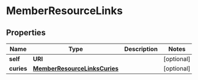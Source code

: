 

# MemberResourceLinks


## Properties

| Name | Type | Description | Notes |
|------------ | ------------- | ------------- | -------------|
|**self** | **URI** |  |  [optional] |
|**curies** | [**MemberResourceLinksCuries**](MemberResourceLinksCuries.md) |  |  [optional] |



